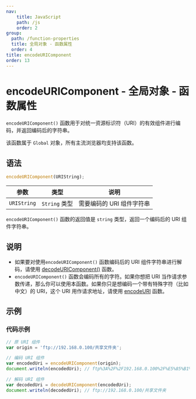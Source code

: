 ```yaml
---
nav:
    title: JavaScript
    path: /js
    order: 2
group:
  path: /function-properties
  title: 全局对象 - 函数属性
  order: 4
title: encodeURIComponent
order: 13
---
```


# encodeURIComponent - 全局对象 - 函数属性

`encodeURIComponent()` 函数用于对统一资源标识符（URI）的有效组件进行编码，并返回编码后的字符串。

该函数属于 `Global` 对象，所有主流浏览器均支持该函数。

## 语法

```js
encodeURIComponent(URIString);
```

| 参数        | 类型          | 说明                      |
| ----------- | ------------- | ------------------------- |
| `URIString` | `String` 类型 | 需要编码的 URI 组件字符串 |

`encodeURIComponent()` 函数的返回值是 `string` 类型，返回一个编码后的 URI 组件字符串。

## 说明

- 如果要对使用`encodeURIComponent()` 函数编码后的 URI 组件字符串进行解码，请使用 [decodeURIComponent()](./decodeURIComponent) 函数。
- `encodeURIComponent()` 函数会编码所有的字符。如果你想把 URI 当作请求参数传递，那么你可以使用本函数。如果你只是想编码一个带有特殊字符（比如中文）的 URI，这个 URI 用作请求地址，请使用 [encodeURI](./encodeURI) 函数。

## 示例

### 代码示例

```js
// 原 URI 组件
var origin = 'ftp://192.168.0.100/共享文件夹';

// 编码 URI 组件
var encodedUri = encodeURIComponent(origin);
document.writeln(encodedUri); // ftp%3A%2F%2F192.168.0.100%2F%E5%85%B1%E4%BA%AB%E6%96%87%E4%BB%B6%E5%A4%B9

// 解码 URI 组件
var decodedUri = decodeURIComponent(encodedUri);
document.writeln(decodedUri); // ftp://192.168.0.100/共享文件夹
```
